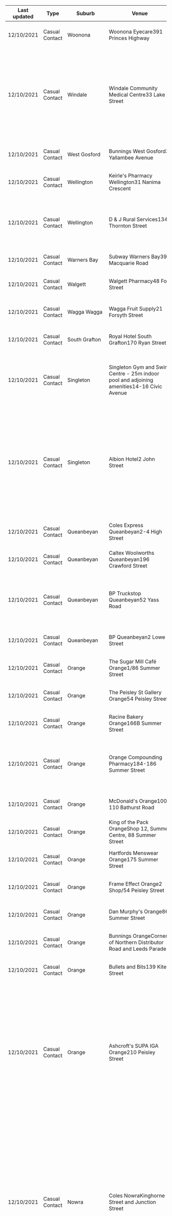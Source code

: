 | Last updated    | Type                 | Suburb          | Venue                     | Date and time of exposure                                    |
| --- | --- | --- | --- | --- |
| 12/10/2021      | Casual Contact       | Woonona         | Woonona Eyecare391 Princes Highway | 12pm (noon) to 12:15pm on Tuesday 5 October 2021             |
| 12/10/2021      | Casual Contact       | Windale         | Windale Community Medical Centre33 Lake Street | 2:05pm to 2:30pm on Wednesday 6 October 20213:35pm to 4:10pm on Thursday 30 September 202111:55am to 12:45pm on Wednesday 29 September 2021 |
| 12/10/2021      | Casual Contact       | West Gosford    | Bunnings West Gosford3 Yallambee Avenue | 1:05pm to 3pm on Tuesday 12 October 2021                     |
| 12/10/2021      | Casual Contact       | Wellington      | Keirle's Pharmacy Wellington31 Nanima Crescent | 2:50pm to 3pm on Friday 8 October 2021                       |
| 12/10/2021      | Casual Contact       | Wellington      | D & J Rural Services134 Thornton Street | 10:30am to 10:45am on Friday 8 October 20213pm to 3:10pm on Friday 8 October 2021 |
| 12/10/2021      | Casual Contact       | Warners Bay     | Subway Warners Bay393 Macquarie Road | 9am to 2pm on Tuesday 5 October 2021                         |
| 12/10/2021      | Casual Contact       | Walgett         | Walgett Pharmacy48 Fox Street | 9:20am to 9:35am on Friday 8 October 2021                    |
| 12/10/2021      | Casual Contact       | Wagga Wagga     | Wagga Fruit Supply21 Forsyth Street | 9:15am to 10am on Wednesday 6 October 2021                   |
| 12/10/2021      | Casual Contact       | South Grafton   | Royal Hotel South Grafton170 Ryan Street | 5:45pm to 7:25pm on Friday 8 October 2021                    |
| 12/10/2021      | Casual Contact       | Singleton       | Singleton Gym and Swim Centre - 25m indoor pool and adjoining amenities14-16 Civic Avenue | 5am to 6:20am on Tuesday 5 October 20215am to 6:20am on Friday 1 October 2021 |
| 12/10/2021      | Casual Contact       | Singleton       | Albion Hotel2 John Street | 10am to 10pm on Monday 4 October 20211pm to 2:40pm on Sunday 3 October 20211:55pm to 3:20pm on Saturday 2 October 202112pm (noon) to 7:25pm on Friday 1 October 2021 |
| 12/10/2021      | Casual Contact       | Queanbeyan      | Coles Express Queanbeyan2-4 High Street | 8:40am to 9:10am on Friday 8 October 2021                    |
| 12/10/2021      | Casual Contact       | Queanbeyan      | Caltex Woolworths Queanbeyan196 Crawford Street | 7:30am to 7:55am on Friday 8 October 2021                    |
| 12/10/2021      | Casual Contact       | Queanbeyan      | BP Truckstop Queanbeyan52 Yass Road | 9:40am to 10:15am on Wednesday 6 October 20215:10pm to 5:40pm on Tuesday 5 October 2021 |
| 12/10/2021      | Casual Contact       | Queanbeyan      | BP Queanbeyan2 Lowe Street | 9:10am to 9:35am on Friday 8 October 2021                    |
| 12/10/2021      | Casual Contact       | Orange          | The Sugar Mill Café Orange1/86 Summer Street | 12:35pm to 12:55pm on Tuesday 5 October 2021                 |
| 12/10/2021      | Casual Contact       | Orange          | The Peisley St Gallery Orange54 Peisley Street | 1:50pm to 3:10pm on Friday 8 October 2021                    |
| 12/10/2021      | Casual Contact       | Orange          | Racine Bakery Orange166B Summer Street | 9:25am to 9:35am on Thursday 7 October 2021                  |
| 12/10/2021      | Casual Contact       | Orange          | Orange Compounding Pharmacy184-186 Summer Street | 4pm to 4:30pm on Wednesday 6 October 20213pm to 3:10pm on Tuesday 5 October 2021 |
| 12/10/2021      | Casual Contact       | Orange          | McDonald's Orange100-110 Bathurst Road | 2:45pm to 3:10pm on Tuesday 5 October 2021                   |
| 12/10/2021      | Casual Contact       | Orange          | King of the Pack OrangeShop 12, Summer Centre, 88 Summer Street | 12:25pm to 12:35pm on Tuesday 5 October 2021                 |
| 12/10/2021      | Casual Contact       | Orange          | Hartfords Menswear Orange175 Summer Street | 3:40pm to 4pm on Friday 8 October 2021                       |
| 12/10/2021      | Casual Contact       | Orange          | Frame Effect Orange2 Shop/54 Peisley Street | 1:50pm to 3:10pm on Friday 8 October 2021                    |
| 12/10/2021      | Casual Contact       | Orange          | Dan Murphy's Orange86 Summer Street | 5:45pm to 6pm on Thursday 7 October 2021                     |
| 12/10/2021      | Casual Contact       | Orange          | Bunnings OrangeCorner of Northern Distributor Road and Leeds Parade | 10am to 10:15am on Thursday 7 October 2021                   |
| 12/10/2021      | Casual Contact       | Orange          | Bullets and Bits139 Kite Street | 3:55pm to 4:15pm on Tuesday 5 October 2021                   |
| 12/10/2021      | Casual Contact       | Orange          | Ashcroft's SUPA IGA Orange210 Peisley Street | 5:55pm to 6:10pm on Thursday 7 October 202112:35pm to 12:40pm on Tuesday 5 October 20213:10pm to 3:20pm on Tuesday 5 October 20216:20pm to 6:55pm on Saturday 2 October 20213:35pm to 3:45pm on Friday 24 September 2021 |
| 12/10/2021      | Casual Contact       | Nowra           | Coles NowraKinghorne Street and Junction Street | 10:50am to 11:20am on Friday 8 October 20213pm to 3:10pm on Thursday 7 October 20211:40pm to 2:45pm on Wednesday 29 September 202111:45am to 1:05pm on Wednesday 29 September 20211:15pm to 2pm on Tuesday 28 September 202110:25pm to 10:30pm on Thursday 23 September 2021 |
| 12/10/2021      | Casual Contact       | Karabar         | 7-Eleven Karabar2 Southqueen Place | 6:45am to 7:20am on Wednesday 6 October 2021                 |
| 12/10/2021      | Casual Contact       | Jindabyne       | Metro Petroleum Jindabyne5332 Kosciuszko Road | 3:05pm to 3:10pm on Friday 1 October 20219:15am to 9:40am on Tuesday 28 September 20215:40pm to 6:10pm on Monday 27 September 2021 |
| 12/10/2021      | Casual Contact       | Jerrabombera    | ALDI Jerrabomberra9 Ferdinand Lane | 3:15pm to 3:45pm on Wednesday 6 October 2021                 |
| 12/10/2021      | Casual Contact       | Grafton         | Woolworths GraftonGrafton Shoppingworld, 52-74 Fitzroy Street | 4:30pm to 5pm on Sunday 3 October 20215pm to 5:30pm on Friday 1 October 2021 |
| 12/10/2021      | Casual Contact       | Grafton         | Coles South GraftonSouth Grafton Shopping Centre, Bent Street | 1:20pm to 1:35pm on Tuesday 5 October 202112:20pm to 1pm on Friday 1 October 20214:15pm to 4:30pm on Tuesday 28 September 20212:30pm to 2:45pm on Monday 27 September 20219:45am to 9:50am on Monday 27 September 2021 |
| 12/10/2021      | Casual Contact       | Grafton         | Bunnings Grafton1251 Big River Way | 1pm to 1:25pm on Saturday 9 October 2021                     |
| 12/10/2021      | Casual Contact       | Grafton         | BIG W GraftonGrafton Shoppingworld, Corner of Villiers Street and Fitzroy Street | 10:50am to 11:25am on Saturday 9 October 20213:40pm to 4:10pm on Tuesday 5 October 20214:30pm to 5pm on Tuesday 5 October 2021 |
| 12/10/2021      | Casual Contact       | Googong         | Cannons IGA Googong195 Gorman Drive | 4:35pm to 5:05pm on Tuesday 5 October 2021                   |
| 12/10/2021      | Casual Contact       | Dubbo           | Shell Coles Express West DubboWhylandra Street | 11:25am to 11:35am on Friday 8 October 2021                  |
| 12/10/2021      | Casual Contact       | Dubbo           | Morrison's Family Eyecare Centre Dubbo81 Wingewarra Street | 4:30pm to 4:40pm on Wednesday 6 October 2021                 |
| 12/10/2021      | Casual Contact       | Dubbo           | Harvey Norman Dubbo223 Cobra Street | 11:35am to 11:50am on Friday 8 October 2021                  |
| 12/10/2021      | Casual Contact       | Dubbo           | Chemist Warehouse Dubbo166 Macquarie Street | 10:45am to 11am on Friday 8 October 2021                     |
| 12/10/2021      | Casual Contact       | Crestwood       | Metro Petroleum Crestwood64 Uriarra Road | 7:05am to 7:35am on Friday 8 October 2021                    |
| 12/10/2021      | Casual Contact       | Cooma           | Hooks Pharmacy140 Sharp Street | 4:40pm to 5:15pm on Thursday 30 September 20213:25pm to 3:55pm on Tuesday 28 September 20211:30pm  to 2pm on Monday 27 September 20214:10pm to 4:30pm on Monday 27 September 2021 |
| 12/10/2021      | Casual Contact       | Cooma           | Coles CoomaCentennial Plaza, 85/91 Commissioner Street | 6:10am to 7am on Friday 8 October 20216:30pm to 6:50pm on Monday 4 October 20211:15pm to 1:35pm on Thursday 30 September 20211:15pm to 2pm on Wednesday 29 September 20211:45pm to 2:15pm on Tuesday 28 September 20213:50pm to 4:40pm on Monday 27 September 20211:05pm to 1:50pm on Friday 24 September 20211:10pm to 1:40pm on Thursday 23 September 20215:45pm to 9:30pm on Wednesday 22 September 2021 |
| 12/10/2021      | Casual Contact       | Charmhaven      | Bunnings CharmhavenCorner Chelmsford Road and Pacific Highway | 12:40pm to 1:20pm on Saturday 2 October 2021                 |
| 12/10/2021      | Casual Contact       | Callala Bay     | Callala CellarsShop 12/55 Emmett Street | 4:10pm to 4:15pm on Thursday 7 October 2021                  |
| 12/10/2021      | Casual Contact       | Bomaderry       | Nutrien Water Bomaderry5 Worthington Way | 3:05pm to 3:30pm on Thursday 7 October 2021                  |
| 12/10/2021      | Casual Contact       | Bomaderry       | Bomaderry Do It Yourself True Value Hardware54A Bolong Road | 1:15pm to 1:25pm on Thursday 7 October 2021                  |
| 12/10/2021      | Casual Contact       | Bermagui        | Woolworths Bermagui1-9 Young Street | 5:45pm to 6:45pm on Friday 8 October 20211pm to 2pm on Tuesday 28 September 2021 |
| 12/10/2021      | Casual Contact       | Bermagui        | Bazzas Hot Bread32 Lamont Street | 7:20am to 7:50am on Friday 8 October 2021                    |
| 12/10/2021      | Casual Contact       | Batemans Bay    | Coles Batemans BayCorner of Vesper Street and Beach Road | 6:35pm to 7:05pm on Wednesday 6 October 2021                 |
| 12/10/2021      | Casual Contact       | Batemans Bay    | Capital Chemist Batemans BayVillage Centre, 1 Perry Street | 12:10pm to 1:10pm on Saturday 9 October 2021                 |
| 12/10/2021      | Casual Contact       | Batemans Bay    | Caltex Woolworths Batemans Bay27 Vesper Street | 12:30pm to 1:05pm on Thursday 7 October 2021                 |
| 12/10/2021      | Casual Contact       | Batemans Bay    | Bunnings Batemans Bay32-34 Princes Highway | 11:30am to 12:30pm on Thursday 7 October 2021                |
| 11/10/2021      | Casual Contact       | West Tamworth   | Tamworth Youthie Vaccination Centre1 Quinn Street | 1pm to 2pm on Thursday 30 September 2021                     |
| 11/10/2021      | Casual Contact       | Vincentia       | Super Bargain Vincentia600 Moona Creek Road | 1:25pm to 1:45pm on Thursday 30 September 2021               |
| 11/10/2021      | Casual Contact       | Umina Beach     | Bunnings UminaCorner of West Street and South Street | 10:55am to 11:30am on Wednesday 6 October 2021               |
| 11/10/2021      | Casual Contact       | Tuggerah        | Aldi TuggerahWestfield Tuggerah, Corner of Gavenlock Road | 4:10pm to 4:55pm on Thursday 30 September 2021               |
| 11/10/2021      | Casual Contact       | Thredbo         | Thredbo Leisure Centre7 Friday Drive | 12pm (noon) to 2pm on Thursday 30 September 2021             |
| 11/10/2021      | Casual Contact       | Tamworth        | Tudor Hotel (gaming room)327 Peel Street | 5:40pm to 6:45pm on Thursday 30 September 2021               |
| 11/10/2021      | Casual Contact       | South Lismore   | SouthSide Hot Bread89-91 Union Street | 11:45am to 11:50am on Tuesday 5 October 2021                 |
| 11/10/2021      | Casual Contact       | South Lismore   | Australia Post South Lismore73 Union Street | 11:30am to 11:45am on Tuesday 5 October 2021                 |
| 11/10/2021      | Casual Contact       | Scone           | Scone Bowling Club28 Gundy Road | 12:40pm to 4:50pm on Tuesday 5 October 2021                  |
| 11/10/2021      | Casual Contact       | Lismore         | Ongmac Trading Pty Ltd86 Conway Street | 11:50am to 12pm (noon) on Wednesday 6 October 2021           |
| 11/10/2021      | Casual Contact       | Lismore         | Officeworks Lismore250 Molesworth Street | 2:05pm to 2:15pm on Wednesday 6 October 20215:10pm to 5:15pm on Wednesday 29 September 2021 |
| 11/10/2021      | Casual Contact       | Lismore         | Australia Post LismoreConway Plaza, Upper Ground Floor, 21 Conway Street | 2:15pm to 2:50pm on Wednesday 6 October 2021                 |
| 11/10/2021      | Casual Contact       | Lismore         | ALDI Lismore44 Ballina Road | 9:25am to 10am on Wednesday 6 October 2021                   |
| 11/10/2021      | Casual Contact       | Lake Munmorah   | Woolworths Lake MunmorahLake Munmorah Shopping Centre, 1 Tall Timbers Road | 12:45pm to 1:25pm on Wednesday 6 October 20219:50am to 10:25am on Saturday 2 October 2021 |
| 11/10/2021      | Casual Contact       | Jindabyne       | Caltex Jindabyne4/6 Kosciuszko Road | 4:40pm to 5pm on Monday 4 October 202110:35am to 10:50am on Saturday 2 October 202112:30pm to 12:35pm on Wednesday 29 September 20218:45am to 9:15am on Wednesday 29 September 202111:20am to 11:40am on Tuesday 28 September 20219:10am to 9:45am on Tuesday 28 September 20216pm to 6:45pm on Saturday 25 September 20217:50am to 8:30am on Saturday 25 September 20218:55am to 9:35am on Wednesday 22 September 2021 |
| 11/10/2021      | Casual Contact       | Gosford         | Commonwealth Bank Gosford184 Mann Street | 11:40am to 11:55am on Tuesday 5 October 2021                 |
| 11/10/2021      | Casual Contact       | Ettalong Beach  | IGA Ettalong Beach396 Ocean View Road | 11:20am to 11:50am on Friday 8 October 2021                  |
| 11/10/2021      | Casual Contact       | Erina           | Coles ErinaErina Fair, 620/658 Terrigal Drive | 9:20pm to 9:40pm on Monday 4 October 20214:20pm to 5pm on Sunday 3 October 2021 |
| 11/10/2021      | Casual Contact       | Eden            | Mitre 10 Sapphire Hardware115 Princes Highway | 10am to 10:30am on Thursday 7 October 2021                   |
| 11/10/2021      | Casual Contact       | Eden            | IGA Plus Liquor Eden191 Imlay Street | 12:05pm to 12:20pm on Thursday 7 October 20219:10am to 9:20am on Thursday 7 October 2021 |
| 11/10/2021      | Casual Contact       | Eden            | Fry Daze Fish and Chips200-206 Imlay Street | 7:05pm to 7:20pm on Thursday 7 October 2021                  |
| 11/10/2021      | Casual Contact       | Eden            | Eden Slipway Services249 Imlay Street | 10am to 10:25am on Thursday 7 October 2021                   |
| 11/10/2021      | Casual Contact       | Eden            | Eden Pharmacy185 Imlay Street | 5:15pm to 5:30pm on Thursday 7 October 2021                  |
| 11/10/2021      | Casual Contact       | Eden            | Coles Eden163 Imlay Street | 6pm to 6:30pm on Thursday 7 October 2021                     |
| 11/10/2021      | Casual Contact       | Cooma           | Shell Petrol Station Carwash Cooma51-53 Sharp Street | 5:30pm to 6:25pm on Monday 4 October 2021                    |
| 11/10/2021      | Casual Contact       | Cooma           | BWS Cooma45-47 Sharp Street | 6:45pm to 7pm on Monday 4 October 2021                       |
| 11/10/2021      | Casual Contact       | Casino          | Woolworths Casino165 Canterbury Street | 3:40pm to 4:05pm on Sunday 3 October 20213:25pm to 3:55pm on Friday 1 October 2021 |
| 11/10/2021      | Casual Contact       | Bega            | Woolworths BegaCorner of Auckland and Carp Street | 7:55pm to 8:10pm on Thursday 7 October 2021                  |
| 11/10/2021      | Casual Contact       | Bega            | Tuff-As Workwear & Safety118-120 Carp Street | 12:50pm to 1:15pm on Friday 8 October 2021                   |
| 11/10/2021      | Casual Contact       | Bega            | Kmart Bega90-94 Gipps Street | 12:45pm to 1:10pm on Friday 8 October 2021                   |
| 11/10/2021      | Casual Contact       | Ballina         | Ritchies Supa IGA Ballina44 Bangalow Road | 6:50pm to 7pm on Wednesday 6 October 2021                    |
| 11/10/2021      | Casual Contact       | Ballina         | Metro Petrol Station (Radhi Pty Ltd)323 River Street | 8:10pm to 8:15pm on Tuesday 5 October 2021                   |
| 11/10/2021      | Casual Contact       | Ballina         | Coles BallinaCorner of Fox Street and Kerr Street | 7:55pm to 8:05pm on Tuesday 5 October 2021                   |
| 11/10/2021      | Casual Contact       | Aberdeen        | Aberdeen Bowling ClubJefferson Park, New England Highway | 6pm to 7:40pm on Wednesday 6 October 2021                    |
| 10/10/2021      | Casual Contact       | Wyoming         | Coles WyomingWyoming Shopping Village, Corner Pacific Highway and Kinarra Avenue | 4:25pm to 5:25pm on Monday 4 October 2021                    |
| 10/10/2021      | Casual Contact       | Wollongong      | Guzman y Gomez WollongongWollongong Central, Keira Street | 8am to 5pm on Tuesday 5 October 20216am to 3pm on Monday 4 October 2021 |
| 10/10/2021      | Casual Contact       | Wollongong      | Chemist Warehouse Wollongong243 Crown Street | 11:50am to 12:05pm on Sunday 3 October 2021                  |
| 10/10/2021      | Casual Contact       | Wellington      | Woolworths Wellington81 Arthur Street | 1:20pm to 1:30pm on Friday 8 October 20216:15pm to 6:35pm on Monday 27 September 20218:45am to 9:45am on Sunday 26 September 20212:30pm to 3:30pm on Saturday 25 September 20216:45pm to 7:15pm on Saturday 25 September 202112:40pm to 1:40pm on Thursday 23 September 2021 |
| 10/10/2021      | Casual Contact       | Wellington      | Smart Dollar Wellington120-122 Percy Street | 2:35pm to 3pm on Thursday 7 October 2021                     |
| 10/10/2021      | Casual Contact       | Wellington      | Shell Wellington16 Mitchell Highway | 1pm to 1:10pm on Friday 8 October 2021                       |
| 10/10/2021      | Casual Contact       | Wellington      | Imperial Kebabs Wellington116 Percy Street | 3:05pm to 3:15pm on Thursday 7 October 2021                  |
| 10/10/2021      | Casual Contact       | Wellington      | Coles Wellington128-140 Percy Street | 9:30pm to 9:40pm on Thursday 7 October 20218:10pm to 8:30pm on Wednesday 6 October 20218:15am to 8:45am on Saturday 2 October 202110:55am to 11:25am on Friday 1 October 20217:15pm to 7:45pm on Friday 1 October 20219:15pm to 9:45pm on Friday 1 October 202112:10pm to 12:15pm on Monday 27 September 202112am (midnight) to 8:45am on Sunday 26 September 20216:50pm to 7:30pm on Sunday 26 September 20218:20pm to 11:59pm on Sunday 26 September 202112:25pm to 1:25pm on Saturday 25 September 20217:15pm to 8:20pm on Saturday 25 September 20219:40pm to 10:10pm on Saturday 25 September 20219:20pm to 10pm on Friday 24 September 202112:05pm to 1pm on Thursday 23 September 20212:55pm to 3:45pm on Thursday 23 September 20217:35pm to 7:45pm on Thursday 23 September 20218am to 9am on Thursday 23 September 20211:25pm to 2pm on Wednesday 22 September 20212:50pm to 3:40pm on Wednesday 22 September 20215:40pm to 6:20pm on Wednesday 22 September 2021 |
| 10/10/2021      | Casual Contact       | Warrawong       | Coles WarrawongWarrawong Plaza, Cowper Street | 5:15pm to 5:25pm on Tuesday 5 October 2021                   |
| 10/10/2021      | Casual Contact       | Wallsend        | Service NSW WallsendShop 41/24 Kokera Street | 4pm to 5:50pm on Friday 1 October 2021                       |
| 10/10/2021      | Casual Contact       | Walgett         | Walgett Newsagency56 Fox Street | 7:45am to 8:30am on Thursday 7 October 20217:45am to 8:30am on Wednesday 6 October 20218am to 8:15am on Tuesday 5 October 2021 |
| 10/10/2021      | Casual Contact       | Walgett         | Walgett Memorial Swimming PoolMontkeila Street | 3pm to 6pm on Wednesday 6 October 2021                       |
| 10/10/2021      | Casual Contact       | Walgett         | Walgett Gourmet Food41 Fox Street | 7pm to 7:15pm on Thursday 7 October 20217pm to 7:15pm on Wednesday 6 October 20217pm to 7:15pm on Tuesday 5 October 2021 |
| 10/10/2021      | Casual Contact       | Walgett         | Inland Petroleum Walgett21 Fox Street | 6:30am to 6:40am on Friday 8 October 20216:30am to 6:40am on Thursday 7 October 20216:30am to 6:40am on Thursday 7 October 20216:30am to 6:40am on Wednesday 6 October 20216:30am to 6:40am on Wednesday 6 October 20216:30am to 6:40am on Tuesday 5 October 2021 |
| 10/10/2021      | Casual Contact       | Walgett         | Australia Post Walgett61 Wee Waa Street | 1pm to 1:10pm on Thursday 7 October 2021                     |
| 10/10/2021      | Casual Contact       | Wadalba         | Woolworths Wadalba1 Figtree Boulevarde | 5:30pm to 6pm on Monday 4 October 20215pm to 5:35pm on Thursday 30 September 20216:10pm to 7pm on Tuesday 28 September 2021 |
| 10/10/2021      | Casual Contact       | Wadalba         | Coles WadalbaFigtree Boulevarde and Orchid Way | 2:30pm to 3:15pm on Monday 4 October 2021                    |
| 10/10/2021      | Casual Contact       | Umina Beach     | Woolworths Umina261-275 Trafalgar Street Corner West Street | 8:50am to 9:45am on Monday 4 October 20216pm to 6:35pm on Sunday 3 October 20217am to 4:15pm on Saturday 2 October 20218:30am to 1:15pm on Friday 1 October 20218:15am to 6:15pm on Thursday 30 September 20213:55pm to 4:20pm on Tuesday 28 September 202111:35am to 11:55am on Saturday 25 September 20219:50am to 10:15am on Friday 24 September 2021 |
| 10/10/2021      | Casual Contact       | Umina Beach     | Coles Umina4 Oscar Street | 9:20pm to 9:40pm on Monday 4 October 20218:20am to 9am on Sunday 3 October 20216:30am to 7am on Saturday 2 October 20212pm to 3:05pm on Tuesday 28 September 2021 |
| 10/10/2021      | Casual Contact       | Toukley         | Coles Toukley781/17-21 Yaralla Street and Hargraves Street | 6:40pm to 7:40pm on Friday 1 October 2021                    |
| 10/10/2021      | Casual Contact       | Stanwell Park   | LOAF Cafe91a Lawrence Hargrave Drive | 5am to 12:30pm on Monday 4 October 2021                      |
| 10/10/2021      | Casual Contact       | Singleton Heights | Singleton Diggers Alroy Park8 Dorsman Drive | 5:30pm to 7:30pm on Thursday 30 September 2021               |
| 10/10/2021      | Casual Contact       | San Remo        | Coles San RemoNorthlakes Shopping Centre, 21 Pacific Highway | 9:30pm to 10pm on Sunday 3 October 20216pm to 7pm on Thursday 30 September 2021 |
| 10/10/2021      | Casual Contact       | Paterson        | Paterson Medical Practice16 King Street | 11am to 11:20am on Thursday 30 September 2021                |
| 10/10/2021      | Casual Contact       | North Tamworth  | Tamworth Hostel (Aboriginal Hostels Limited)179 Johnston Street | All day on Thursday 30 September 2021All day on Wednesday 29 September 2021 |
| 10/10/2021      | Casual Contact       | Mount Hutton    | Mount Hutton Medical PracticeLake Macquarie Square, 46 Wilsons Road | 2:35pm to 3:05pm on Friday 1 October 2021                    |
| 10/10/2021      | Casual Contact       | Lisarow         | Woolworths Lisarow3 Parsons Road | 7:30pm to 9pm on Monday 4 October 2021                       |
| 10/10/2021      | Casual Contact       | Koonawarra      | BWS KoonawarraLot 1 Corner of Lakeside and Parkside Drive | 11am to 12pm (noon) on Sunday 3 October 2021                 |
| 10/10/2021      | Casual Contact       | Jindabyne       | Woolworths JindabyneNuggets Crossing Shopping Centre, Kosciusko Road | 2pm to 3:40pm on Monday 4 October 20217:50pm to 8:30pm on Sunday 3 October 202110:50am to 11:40am on Friday 1 October 202111:10am to 11:40am on Thursday 30 September 20213:45pm to 4:15pm on Thursday 30 September 202110:40am to 12pm (noon) on Wednesday 29 September 20214:15pm to 5:05pm on Wednesday 29 September 20219:05am to 10:35am on Wednesday 29 September 20211:55pm to 2:55pm on Tuesday 28 September 202110:45am to 11:25am on Tuesday 28 September 202112:05pm to 1:45pm on Tuesday 28 September 20212:45pm to 3:45pm on Tuesday 28 September 20214:20pm to 4:50pm on Tuesday 28 September 20217:30pm  to 8:05pm on Tuesday 28 September 20219:25am to 10:15am on Tuesday 28 September 20211:45pm to 4:30pm on Monday 27 September 20215:50pm to 6:30pm on Monday 27 September 20217:15am to 8:15am on Monday 27 September 20213:45pm to 4:30pm on Sunday 26 September 20215:05pm to 5:15pm on Sunday 26 September 20211:20pm  to 1:55pm on Saturday 25 September 202111:25am  to 11:55am on Saturday 25 September 20212:45pm to 3:30pm on Saturday 25 September 20217:15am to 8:15am on Saturday 25 September 20213:55pm to 4:25pm on Friday 24 September 20216:15pm to 7:15pm on Friday 24 September 20214:15pm to 5pm on Wednesday 22 September 2021 |
| 10/10/2021      | Casual Contact       | Jindabyne       | La Famiglia2 Snowy River Avenue | 3pm to 10pm on Friday 1 October 20218:20am to 8:55am on Wednesday 29 September 20216:15pm to 8:55pm on Tuesday 28 September 2021 |
| 10/10/2021      | Casual Contact       | Jindabyne       | Jindabyne PharmacyNuggets Crossing Shopping Centre, Kosciusko Road | 2:35pm to 2:45pm on Monday 4 October 20213:35pm to 3:45pm on Monday 4 October 202110:15am to 11:10am on Wednesday 29 September 202111:05am to 12:05pm on Tuesday 28 September 20215:20pm to 6:05pm on Tuesday 28 September 20215:20pm to 6:05pm on Thursday 23 September 2021 |
| 10/10/2021      | Casual Contact       | Jindabyne       | Chong Yees Chinese Restaurant17/33 Kosciuszko Road | 12pm (noon) to 1pm on Wednesday 29 September 2021            |
| 10/10/2021      | Casual Contact       | Jindabyne       | Banjo Patterson Inn1 Kosciuszko Road | 3:55pm  to 4:50pm on Wednesday 29 September 20216:15pm to 9pm on Tuesday 28 September 20216:05pm to 9:10pm on Monday 27 September 2021 |
| 10/10/2021      | Casual Contact       | Jindabyne       | BWS JindabyneNuggets Crossing Shopping Centre, Kosciusko Road | 2:35pm to 3pm on Monday 4 October 20213:35pm to 4:05pm on Monday 4 October 20214pm to 4:25pm on Thursday 30 September 20211:30pm to 1:55pm on Tuesday 28 September 20215:15pm to 5:55pm on Tuesday 28 September 202110:10am to 10:45am on Sunday 26 September 20215pm to 5:30pm on Sunday 26 September 20213:45pm to 4:15pm on Friday 24 September 20215pm to 5:30pm on Friday 24 September 20216:45pm to 7:35pm on Friday 24 September 2021 |
| 10/10/2021      | Casual Contact       | Gosford         | Woolworths GosfordGosford Imperial Centre, 40-46 William Street | 12:40pm to 1:15pm on Wednesday 6 October 20215:50pm to 6:30pm on Friday 1 October 2021 |
| 10/10/2021      | Casual Contact       | Gosford         | Little Bottler Drive Thru99 Donnison Street | 5:20pm to 5:50pm on Saturday 2 October 20217:42pm to 8:12pm on Thursday 30 September 2021 |
| 10/10/2021      | Casual Contact       | Dubbo           | Priceline Pharmacy Dubbo86 Macquarie Street | 7am to 8am on Thursday 7 October 2021                        |
| 10/10/2021      | Casual Contact       | Cooma           | ALDI Cooma18 Hilton Street | 3:45pm to 4:30pm on Saturday 2 October 20213:30pm to 4:30pm on Friday 1 October 20212:05pm to 2:40pm on Friday 24 September 2021 |
| 10/10/2021      | Casual Contact       | Cessnock        | Service NSW CessnockCorner of Darwin Street and North Avenue | 9:10am to 10am on Friday 1 October 2021                      |
| 10/10/2021      | Casual Contact       | Bomaderry       | Woolworths BomaderryShop 6/320 Princes Highway | 4:50pm to 5:15pm on Friday 8 October 20219:30am to 9:45am on Thursday 7 October 20215pm to 5:15pm on Wednesday 29 September 2021 |
| 10/10/2021      | Casual Contact       | Bega            | Coles BegaCorner of Parker Street and Carp Street | 2:45pm to 3:30pm on Thursday 7 October 2021                  |
| 10/10/2021      | Casual Contact       | Bega            | Caltex Woolworths Bega100 Gibbs Street | 8:35am to 8:45am on Tuesday 5 October 2021                   |
| 10/10/2021      | Casual Contact       | Bateau Bay      | Coles Bateau BayThe Entrance Road | 1:30pm to 2:30pm on Wednesday 29 September 2021              |
| 09/10/2021      | Casual Contact       | Wollongong      | Woolworths Wollongong63 Burelli Street | 4:55pm to 5:20pm on Tuesday 5 October 20217:30am to 8:30am on Wednesday 29 September 202112:10pm to 12:50pm on Tuesday 28 September 202111:45am to 12:30pm on Friday 24 September 2021 |
| 09/10/2021      | Casual Contact       | Wollongong      | Taylor's Healthy Grocers1/200 Crown Street | 12:25pm to 12:40pm on Sunday 3 October 2021                  |
| 09/10/2021      | Casual Contact       | Walgett         | IGA Plus Liquor Walgett36 Fox Street | 3pm to 3:30pm on Thursday 7 October 2021                     |
| 09/10/2021      | Casual Contact       | Wagga Wagga     | Caltex Wagga Wagga131A Fernleigh Road | 12:10pm to 12:40pm on Thursday 30 September 2021             |
| 09/10/2021      | Casual Contact       | Unanderra       | Woolworths Unanderra4-8 Tannery Street | 9:10am to 9:15am on Tuesday 5 October 202111am to 11:30am on Saturday 2 October 20211pm to 2:10pm on Tuesday 28 September 20214:15pm to 4:40pm on Sunday 26 September 20216pm to 6:05pm on Thursday 23 September 2021 |
| 09/10/2021      | Casual Contact       | Tathra          | Tathra Hotel and Motel8-12 Bega Street | 6:15pm to 7:45pm on Saturday 2 October 2021                  |
| 09/10/2021      | Casual Contact       | Taree           | Exchange Hotel Taree154 Victoria Street | 8:45pm to 9:45pm on Monday 4 October 202111am to 1pm on Sunday 3 October 2021 |
| 09/10/2021      | Casual Contact       | South Grafton   | Craig's Birdplace99 Skinner Street | 2pm to 2:30pm on Tuesday 5 October 2021                      |
| 09/10/2021      | Casual Contact       | Morisset        | Woolworths Morriset103-105 Dora Street | 11:06am to 11:20am on Friday 1 October 2021                  |
| 09/10/2021      | Casual Contact       | Morisset        | Hot Bargain Morisset105-109 Dora Street | 11:59am to 12:11pm on Friday 1 October 202110:43am to 10:53am on Wednesday 29 September 2021 |
| 09/10/2021      | Casual Contact       | Morisset        | Coles MorissetSquare Shopping Centre, 35 Yambo Street | 10:30am to 10:45am on Saturday 2 October 202110:20am to 10:40am on Wednesday 29 September 20211:25pm to 2:15pm on Monday 27 September 20211:33pm to 2:19pm on Sunday 26 September 20213:40pm to 4:45pm on Sunday 26 September 2021 |
| 09/10/2021      | Casual Contact       | Lismore         | Woolworths LismoreLismore Square, Corner Brewster Street and Mckenzie Street | 12:15pm to 12:50pm on Friday 1 October 202110:35am to 10:40am on Wednesday 29 September 202112pm (noon) to 12:15pm on Tuesday 28 September 202111:50am to 12pm (noon) on Monday 27 September 2021 |
| 09/10/2021      | Casual Contact       | Lismore         | Fundies Lismore140 Keen Street | 1:35pm to 1:45pm on Thursday 30 September 20214:40pm to 5:05pm on Wednesday 29 September 2021 |
| 09/10/2021      | Casual Contact       | Lismore         | Bunnings Lismore2 Bruxner Highway | 11:50am to 12:05pm on Sunday 3 October 2021                  |
| 09/10/2021      | Casual Contact       | Lismore         | BIG W LismoreCorner Brewster and Uralba Street | 11:40am to 12:10pm on Friday 1 October 202110:40am to 10:50am on Wednesday 29 September 2021 |
| 09/10/2021      | Casual Contact       | Kempsey         | Woolworths Kempsey91 Smith Street | 8:40am to 9:45am on Saturday 2 October 2021                  |
| 09/10/2021      | Casual Contact       | Kembla Grange   | Bunnings Kembla Grange640 Northcliffe Drive | 9:50am to 10:30am on Tuesday 5 October 202110:30am to 10:35am on Sunday 3 October 202110:40am to 11:15am on Saturday 2 October 20213:40pm to 4:55pm on Saturday 25 September 2021 |
| 09/10/2021      | Casual Contact       | Grafton         | Australian Community Care Network Grafton117 Fitzroy Street | 9:55am to 11:40am on Wednesday 29 September 2021             |
| 09/10/2021      | Casual Contact       | Goulburn        | Subway Goulburn158 Auburn Street | 2:25pm to 3:05pm on Wednesday 6 October 2021                 |
| 09/10/2021      | Casual Contact       | Goulburn        | Service NSW Goulburn267 Auburn Street | 11:45am to 12:30pm on Tuesday 5 October 202111:15am to 12:15pm on Friday 1 October 2021 |
| 09/10/2021      | Casual Contact       | Goulburn        | Red Rooster Goulburn228 Auburn Street | 6:55pm to 7:55pm on Sunday 3 October 2021                    |
| 09/10/2021      | Casual Contact       | Goulburn        | News Xpress GoulburnGoulburn Square, 217 Auburn Street | 11:50am to 12:10pm on Friday 1 October 20213:05pm to 4:35pm on Friday 1 October 2021 |
| 09/10/2021      | Casual Contact       | Goulburn        | Mitre 10 Goulburn304 Sloane Street | 9:45am to 5:45pm on Friday 1 October 2021                    |
| 09/10/2021      | Casual Contact       | Goulburn        | KFC Goulburn261 Auburn Street | 11:30am to 12:05pm on Friday 1 October 2021                  |
| 09/10/2021      | Casual Contact       | Goulburn        | Goulburn Square217 Auburn Street | 1:55pm to 2:55pm on Monday 4 October 20211pm to 2pm on Saturday 2 October 2021 |
| 09/10/2021      | Casual Contact       | Goulburn        | Da Lat Bakery Goulburn160 Auburn Street | 2:55pm to 3:35pm on Friday 1 October 2021                    |
| 09/10/2021      | Casual Contact       | Goulburn        | Coles GoulburnGoulburn Square, Corner of Auburn Street and Clifford Street | 1:10pm to 2:10pm on Saturday 2 October 202111:30am to 12:15pm on Friday 1 October 20215:20pm to 6pm on Friday 1 October 202111:45am to 12:45pm on Thursday 30 September 20215:55pm to 7pm on Wednesday 29 September 20212:40pm to 3:15pm on Tuesday 28 September 20214:25pm to 5:15pm on Tuesday 28 September 20219:45am to 10:30am on Tuesday 28 September 20211:55pm to 2:30pm on Monday 27 September 202111:45am to 1pm on Thursday 23 September 20216:40am to 7:10am on Thursday 23 September 20211:55pm to 2:25pm on Wednesday 22 September 202111:45am to 12:15pm on Wednesday 22 September 20214:50pm to 5:25pm on Wednesday 22 September 2021 |
| 09/10/2021      | Casual Contact       | Goulburn        | Bradfordville Friendly Grocer8/53 Queen Street | 3:35pm to 4:15pm on Monday 4 October 2021                    |
| 09/10/2021      | Casual Contact       | Goulburn        | Blooms Chemist Goulburn304-308 Auburn Street | 1:05pm to 1:50pm on Saturday 2 October 2021                  |
| 09/10/2021      | Casual Contact       | Dareton         | IGA Dareton Plus Liquor31-37 Tapio Street | 8:10am to 8:20am on Friday 8 October 20211:40pm to 1:50pm on Thursday 7 October 2021 |
| 09/10/2021      | Casual Contact       | Dareton         | Dareton Mini-Mart19 Tapio Street | 3pm to 4pm on Wednesday 6 October 2021                       |
| 09/10/2021      | Casual Contact       | Buronga         | Shell Buronga141 Sturt Highway | 11:10am to 11:15am on Sunday 3 October 2021                  |
| 09/10/2021      | Casual Contact       | Bega            | Club Bega82 Gipps Street  | 11:30am to 1:30pm on Sunday 3 October 20213:30pm to 8pm on Sunday 3 October 2021 |
| 09/10/2021      | Casual Contact       | Ballina         | Zarraffa's Coffee Ballina44 Bangalow Road | 5:20pm to 5:30pm on Tuesday 5 October 2021                   |
| 09/10/2021      | Casual Contact       | Alstonville     | Federal Hotel77 Main Street | 9:30pm to 10:30pm on Sunday 3 October 2021                   |
| 09/10/2021      | Casual Contact       | Alstonville     | Cafe 86 on Main86 Main Street | 5:30am to 3pm on Tuesday 5 October 20215:30am to 2:30pm on Sunday 3 October 202110am to 11:15am on Saturday 2 October 202110am to 11am on Friday 1 October 2021 |
| 08/10/2021      | Casual Contact       | Wyong           | Bendigo Bank Wyong88 Pacific Highway | 9:30am to 2pm on Wednesday 6 October 20219:30am to 4pm on Tuesday 5 October 20219:30am to 4pm on Friday 1 October 20219:30am to 4pm on Thursday 30 September 2021 |
| 08/10/2021      | Casual Contact       | Whitebridge     | Whitebridge Cellars140 Dudley Road | 5:10pm to 6pm on Friday 1 October 2021                       |
| 08/10/2021      | Casual Contact       | Wagga Wagga     | Best Street Cafe10 Best Street | 8:45am to 10am on Thursday 30 September 2021                 |
| 08/10/2021      | Casual Contact       | Vincentia       | Woolworths Vincentia8 Moona Creek Road | 1:45pm to 2:05pm on Thursday 30 September 2021               |
| 08/10/2021      | Casual Contact       | Vincentia       | Coles VincentiaShopping Centre, 29 The Wool Road | 10am to 1:10pm on Thursday 30 September 2021                 |
| 08/10/2021      | Casual Contact       | Vincentia       | BWS VincentiaCorner Naval College Road and the Wool Road | 2pm to 2:15pm on Thursday 30 September 2021                  |
| 08/10/2021      | Casual Contact       | Vincentia       | ALDI Vincentia8 Moona Creek Road | 1:40pm to 1:50pm on Thursday 30 September 2021               |
| 08/10/2021      | Casual Contact       | Unanderra       | KFC Unanderra84 Princes Highway | 11:45am to 11:55am on Saturday 2 October 2021                |
| 08/10/2021      | Casual Contact       | Ulladulla       | Coles UlladullaMarket Square, St Vincent Street | 9:30am to 10:45am on Wednesday 29 September 2021             |
| 08/10/2021      | Casual Contact       | Thredbo         | Thredbo Bakery24 Diggings Terrace | 6:30am to 9:30am on Saturday 2 October 20217:15am to 2:45pm on Wednesday 29 September 202111:20am to 11:55am on Monday 27 September 20219:55am to 10:35am on Monday 27 September 2021 |
| 08/10/2021      | Casual Contact       | Tathra          | The Wharf LocalWharf Road | 8:45am to 9:15am on Sunday 3 October 20218:50am to 9:20am on Saturday 2 October 20219:35am to 10:05am on Friday 1 October 2021 |
| 08/10/2021      | Casual Contact       | Tathra          | Tathra Friendly Grocer32 Bega Street | 3:45pm to 4:45pm on Saturday 2 October 2021                  |
| 08/10/2021      | Casual Contact       | Tathra          | Fat Tony's Bar and Grill15 Bega Street | 7:20pm to 9:20pm on Friday 1 October 2021                    |
| 08/10/2021      | Casual Contact       | Taree           | The Royal Hotel202 Victoria Street | 6:40pm to 7:10pm on Friday 1 October 2021                    |
| 08/10/2021      | Casual Contact       | Tamworth        | Ten Tops Tamworth174-176 Peel Street | 5:35pm to 5:50pm on Thursday 30 September 2021               |
| 08/10/2021      | Casual Contact       | Shellharbour City Centre | Petbarn5/5 Range Road     | 12:30pm to 12:35pm on Friday 1 October 20212:55pm to 3pm on Friday 1 October 2021 |
| 08/10/2021      | Casual Contact       | Shellharbour    | Chemist Warehouse ShellharbourShop 9A Shellharbour Retail Park, Lake Entrance Road | 4:15pm to 4:35pm on Saturday 2 October 20213pm to 3:10pm on Friday 1 October 2021 |
| 08/10/2021      | Casual Contact       | Queanbeyan      | ALDI Queanbeyan134-136 Crawford Street | 1:15pm to 2:15pm on Saturday 2 October 202110:45am to 11:25am on Monday 27 September 20216:20pm to 7pm on Thursday 23 September 2021 |
| 08/10/2021      | Casual Contact       | Port Macquarie  | Tacking Point Tavern102a Ocean Drive | 4:30pm to 4:40pm on Thursday 30 September 2021               |
| 08/10/2021      | Casual Contact       | Port Macquarie  | Priceline Pharmacy Port Macquarie36 Horton Street | 10:05am to 10:20am on Thursday 30 September 2021             |
| 08/10/2021      | Casual Contact       | Port Macquarie  | Munster Street Bakery2/35 Munster Street | 1:50pm to 1:55pm on Wednesday 29 September 2021              |
| 08/10/2021      | Casual Contact       | Port Macquarie  | Flynns Beach Cellars57 Pacific Drive | 3:40pm to 3:45pm on Thursday 30 September 2021               |
| 08/10/2021      | Casual Contact       | Port Macquarie  | Coles Port Macquarie - Lighthouse PlazaLighthouse Plaza, Ocean Drive and Emerald Drive | 4pm to 4:20pm on Thursday 30 September 20215:10pm to 5:25pm on Thursday 30 September 2021 |
| 08/10/2021      | Casual Contact       | Port Macquarie  | Coles Port Macquarie - Hayward Street28 Hayward Street | 1:05pm to 1:20pm on Wednesday 29 September 2021              |
| 08/10/2021      | Casual Contact       | Nowra           | The Ginger Jar Bakehouse15 Kinghorne Street, Shop 12 Shoalhaven Arcade | 7:30am to 2:10pm on Tuesday 5 October 2021                   |
| 08/10/2021      | Casual Contact       | Nowra           | ALDI Nowra8/16 Kinghorne Street | 1:20pm to 1:40pm on Wednesday 29 September 20214:20pm to 4:35pm on Tuesday 28 September 202112:30pm to 1pm on Monday 27 September 2021 |
| 08/10/2021      | Casual Contact       | Nabiac          | Nabiac HotelClarkson Street | 5:05pm to 6:40pm on Friday 1 October 20214pm to 5:25pm on Wednesday 29 September 2021 |
| 08/10/2021      | Casual Contact       | Lismore         | Henry's Bakery Cafe - The Good Choice87 Keen Street | 10:20am to 10:45am on Thursday 30 September 2021             |
| 08/10/2021      | Casual Contact       | Lennox Head     | The Lennox HotelPacific Parade and Byron Street | 5:35pm to 6:10pm on Sunday 3 October 2021                    |
| 08/10/2021      | Casual Contact       | Kyogle          | Kyogle Family Support Services Neighbourhood Centre8 Geneva Street | 9am to 9:30am on Thursday 30 September 2021                  |
| 08/10/2021      | Casual Contact       | Kempsey         | Bunnings Kempsey123 Smith Street | 11:10am to 2pm on Wednesday 29 September 2021                |
| 08/10/2021      | Casual Contact       | Jindabyne       | Mountain Munchies Jindabyne5B Snowy River Avenue | 11:05am to 11:30am on Thursday 30 September 2021             |
| 08/10/2021      | Casual Contact       | Jindabyne       | Mitre 10 Jindabyne3 Snowy River Avenue | 12:10pm to 12:30pm on Wednesday 29 September 20213:05pm  to 4:15pm on Wednesday 29 September 20211:20pm to 2:15pm on Tuesday 28 September 202111:45am to 12:30pm on Monday 27 September 20213:45pm to 4:25pm on Monday 27 September 202110:45am  to 11:35am on Saturday 25 September 2021 |
| 08/10/2021      | Casual Contact       | Jindabyne       | Australia Post JindabyneUnit 6/1 Gippsland Street | 11:25am to 12:10pm on Friday 1 October 202111:30am to 11:55am on Tuesday 28 September 202111:35am to 12:15pm on Monday 27 September 2021 |
| 08/10/2021      | Casual Contact       | Helensburgh     | Gallardo's Pizzeria11 Walker Street | 3:30pm to 8:30pm on Sunday 3 October 202112pm (noon) to 1pm on Friday 1 October 2021 |
| 08/10/2021      | Casual Contact       | Grafton         | Shell Coles Express Grafton91 Bent Street, Corner Spring Street | 12:20pm to 12:30pm on Tuesday 5 October 2021                 |
| 08/10/2021      | Casual Contact       | Grafton         | Liquorland South Grafton94 Bent Street | 1:30pm to 1:45pm on Tuesday 5 October 2021                   |
| 08/10/2021      | Casual Contact       | Gosford         | The Reject Shop GosfordShop 130-135 Imperial Shopping Centre, 171  Mann Street | 1:05pm to 1:20pm on Tuesday 5 October 2021                   |
| 08/10/2021      | Casual Contact       | Ettalong Beach  | Hungry Wolf's Ettalong Beach23 Broken Bay Road | 5pm to 7pm on Sunday 3 October 20215pm to 9pm on Saturday 2 October 20215pm to 9pm on Friday 1 October 2021 |
| 08/10/2021      | Casual Contact       | East Lismore    | Sullivan Nicolaides Pathology East LismoreShop 12/62 Wyrallah Road | 11:15am to 12:15pm on Friday 1 October 20212:40pm to 3:20pm on Friday 1 October 2021 |
| 08/10/2021      | Casual Contact       | Dapto           | Premium Tyre Service Dapto144/150 Princes Hwy, Dapto NSW 2530, Australia | 11am to 11:15am on Thursday 7 October 2021                   |
| 08/10/2021      | Casual Contact       | Corrimal        | Woolworths CorrimalLederer Corrimal Shopping Centre, 270 Princes Highway | 11:45am to 12:10pm on Wednesday 6 October 20215:45pm to 6:10pm on Saturday 2 October 20217:30am to 4:30pm on Thursday 30 September 2021 |
| 08/10/2021      | Casual Contact       | Corrimal        | Priceline Pharmacy Corrimal203 Princes Highway | 10:15am to 10:20am on Saturday 2 October 20213pm to 3:10pm on Saturday 2 October 2021 |
| 08/10/2021      | Casual Contact       | Cooma           | KFC Cooma - Drive through27 Commissioner Street | 7:20pm to 7:40pm on Monday 4 October 2021                    |
| 08/10/2021      | Casual Contact       | Cooma           | Cooma Indian Restaurant171 Sharp Street | 6:30pm to 6:50pm on Thursday 30 September 2021               |
| 08/10/2021      | Casual Contact       | Cooma           | Cisne100 Sharp Street     | 1pm to 3pm on Sunday 3 October 2021                          |
| 08/10/2021      | Casual Contact       | Cooma           | Centennial Plaza81-97 Commissioner Street | 1:20pm to 1:30pm on Thursday 30 September 202112:45pm to 1:15pm on Thursday 30 September 202112:50pm to 1:10pm on Thursday 23 September 2021 |
| 08/10/2021      | Casual Contact       | Cooma           | 123 Coffee House Cooma123 Sharp Street | 8:50am to 9:15am on Friday 1 October 20211:15pm to 1:25pm on Thursday 30 September 202111:30am  to 1:20pm on Thursday 23 September 2021 |
| 08/10/2021      | Casual Contact       | Bourke          | SPAR Bourke5 Warraweena Street | 7:30am to 8:30am on Tuesday 5 October 20219:45am to 10:45am on Tuesday 5 October 20212pm to 2:15pm on Wednesday 29 September 20216:40pm to 6:50pm on Wednesday 29 September 20217:55pm to 8:05pm on Wednesday 29 September 20217:25pm to 7:35pm on Monday 27 September 20214:05pm to 4:15pm on Sunday 26 September 20217:10pm to 7:20pm on Saturday 25 September 20217pm to 8pm on Thursday 23 September 2021 |
| 08/10/2021      | Casual Contact       | Bourke          | Randall's Newsagency Bourke20 Oxley Street | 3pm to 4pm on Wednesday 6 October 20219:20am to 9:30am on Tuesday 5 October 2021 |
| 08/10/2021      | Casual Contact       | Bourke          | Frank's Service Station25 Mooculta Street | 6:30am to 6:50am on Tuesday 5 October 20217am to 7:30am on Tuesday 5 October 20219:45am to 10am on Tuesday 5 October 20217:15am to 7:45am on Monday 4 October 20217:50am to 8:50am on Sunday 3 October 20218:30am to 8:45am on Saturday 2 October 20212:10pm to 2:30pm on Friday 24 September 20219:55am to 10:20am on Thursday 23 September 202111am to 11:15am on Wednesday 22 September 20211pm to 1:20pm on Wednesday 22 September 2021 |
| 08/10/2021      | Casual Contact       | Bomaderry       | Welcome Chinese Restaurant Bomaderry55 Meroo St, Bomaderry NSW 2541, Australia | 5:20pm to 5:25pm on Wednesday 6 October 20215:35pm to 5:40pm on Wednesday 6 October 2021 |
| 08/10/2021      | Casual Contact       | Bomaderry       | Choice Pharmacy BomaderryShop 1 Woolworths, 320 Princes Highway | 5pm to 5:05pm on Wednesday 29 September 2021                 |
| 08/10/2021      | Casual Contact       | Berkeley Vale   | Lake Edge Chicken and Seafood (Burgers)Shop 1/256 Lakedge Ave | 12pm (noon) to 1pm on Wednesday 29 September 2021            |
| 07/10/2021      | Casual Contact       | Warrawong       | Ariel's WarrawongWarrawong Plaza, Cowper Street and King Street | 9:45am to 2:15pm on Friday 1 October 20219:45am to 2:15pm on Thursday 30 September 20219:45am to 2:15pm on Wednesday 29 September 20219:45am to 2:15pm on Tuesday 28 September 20219:45am to 2:15pm on Monday 27 September 20219:45am to 2:15pm on Saturday 25 September 20219:45am to 2:15pm on Friday 24 September 20219:45am to 2:15pm on Thursday 23 September 2021 |
| 07/10/2021      | Casual Contact       | Warilla         | Woolworths WarillaWarilla Grove Shopping Centre, 43-57 Shellharbour Road | 10:15am to 11:05am on Thursday 30 September 20217:35pm to 8pm on Thursday 30 September 20214:05pm to 4:15pm on Tuesday 28 September 20214:25pm to 5:15pm on Monday 27 September 20213:30pm to 4pm on Sunday 26 September 20211:05pm to 1:20pm on Friday 24 September 202111:50am to 1:50pm on Thursday 23 September 2021 |
| 07/10/2021      | Casual Contact       | Wallsend        | Simply Pharmacy WallsendShop 1/24 Kokera Street | 3:15pm to 4pm on Wednesday 29 September 202112:35pm to 1:45pm on Tuesday 28 September 2021 |
| 07/10/2021      | Casual Contact       | Trangie         | Caltex Trangie76 Narromine Street | 5pm to 5:10pm on Tuesday 5 October 2021                      |
| 07/10/2021      | Casual Contact       | South Kempsey   | Dunghutti-Ngaku Aboriginal Art Gallery South KempseyLachlan Street | 11:10am to 11:40am on Wednesday 29 September 2021            |
| 07/10/2021      | Casual Contact       | Singleton       | Horse and Jockey Hotel65-67 George Street | 12pm (noon) to 2pm on Wednesday 6 October 202110:30am to 2:30pm on Monday 4 October 202110:30am to 2:30pm on Sunday 3 October 202110:30am to 2:30pm on Saturday 2 October 20219:25am to 2:30pm on Friday 1 October 20214:30pm to 7:30pm on Thursday 30 September 20214:30pm to 5:30pm on Wednesday 29 September 20214:30pm to 5:30pm on Tuesday 28 September 2021 |
| 07/10/2021      | Casual Contact       | Shellharbour    | Centrelink ShellharbourLake Entrance Road | 11:45am to 12:24pm on Thursday 30 September 2021             |
| 07/10/2021      | Casual Contact       | Shellharbour    | Bakers Delight ShellharbourStockland Shellharbour, 1 Holm Place | 9:20am to 9:25am on Tuesday 5 October 2021                   |
| 07/10/2021      | Casual Contact       | Pokolbin        | H Boutique Hotel220 McDonalds Road | 12am (midnight) to 11am on Friday 1 October 2021All day on Thursday 30 September 2021All day on Wednesday 29 September 2021All day on Tuesday 28 September 2021All day on Monday 27 September 2021All day on Sunday 26 September 2021All day on Saturday 25 September 2021All day on Friday 24 September 2021All day on Thursday 23 September 20212pm to 11:59pm on Wednesday 22 September 2021 |
| 07/10/2021      | Casual Contact       | Lorn            | The Royal Spoon17 Belmore Road | 4pm to 8:30pm on Thursday 30 September 2021                  |
| 07/10/2021      | Casual Contact       | Lismore         | Lismore Shopping World100 Diadem Street | 10:35am to 11:50am on Wednesday 29 September 202112pm (noon) to 12:15pm on Tuesday 28 September 202111:45am to 12pm (noon) on Monday 27 September 2021 |
| 07/10/2021      | Casual Contact       | Lismore         | Coffee Guru LismoreShop 36 Uralba Street and Brewser Street | 11:15am to 11:50am on Wednesday 29 September 2021            |
| 07/10/2021      | Casual Contact       | Kyogle          | The Espresso Edge Kyogle109 Summerland Way | 1am to 1:15am on Friday 1 October 2021                       |
| 07/10/2021      | Casual Contact       | Kyogle          | Ritchie’s Supa IGA Kyogle17 Summerland Way | 2:05pm to 2:25pm on Friday 1 October 20218:20am to 8:25am on Wednesday 29 September 202111:30am to 11:45am on Tuesday 28 September 202111:20am to 11:35am on Monday 27 September 20215:40pm to 5:45pm on Monday 27 September 20219:50am to 10:15am on Friday 24 September 202111:25am to 11:45am on Thursday 23 September 2021 |
| 07/10/2021      | Casual Contact       | Jindabyne       | The Red Door Roastery Jindabyne10/17/33 Kosciuszko Road | 7:45am to 12:15pm on Friday 1 October 2021                   |
| 07/10/2021      | Casual Contact       | Jindabyne       | ESS Boardstore JindyLake View Plaza, Corner of Snowy River Avenue and Gippsland Street | 11:30am to 12:05pm on Wednesday 29 September 202111:45am to 12:15pm on Monday 27 September 20216:15am to 7:15am on Friday 24 September 20217:25am to 8:25am on Friday 24 September 2021 |
| 07/10/2021      | Casual Contact       | Gunnedah        | Coles Gunnedah80/98 Little Conadilly Street | 3:05pm to 4:30pm on Friday 1 October 20219:15am to 10:25am on Sunday 26 September 2021 |
| 07/10/2021      | Casual Contact       | Goonellabah     | Goonellabah Medical Centre616 Ballina Road | 5:10pm to 6:50pm on Thursday 30 September 20215:15pm to 6:40pm on Tuesday 28 September 2021 |
| 07/10/2021      | Casual Contact       | Fairy Meadow    | Pharmacy Express Fairy Meadow43 Princes Highway | 1:55pm to 2pm on Tuesday 5 October 2021                      |
| 07/10/2021      | Casual Contact       | Fairy Meadow    | Coles Fairy MeadowThe New Ambience, Elliotts Road | 8:30am to 1:30pm on Tuesday 5 October 202111am to 4pm on Sunday 3 October 20219am to 2pm on Saturday 2 October 2021 |
| 07/10/2021      | Casual Contact       | Dubbo           | Inland Petroleum West Dubbo98 Victoria Street | 1:30pm to 1:35pm on Tuesday 5 October 2021                   |
| 07/10/2021      | Casual Contact       | Dubbo           | Caltex Woolworths Dubbo34 Bluebird Boulevarde | 2:40pm to 3pm on Sunday 3 October 2021                       |
| 07/10/2021      | Casual Contact       | Dubbo           | Bunnings DubboSheraton Road | 2:15pm to 2:40pm on Sunday 3 October 2021                    |
| 07/10/2021      | Casual Contact       | Dubbo           | ALDI Dubbo176 Talbragar Street | 1:45pm to 2:05pm on Tuesday 5 October 20212:30pm to 2:55pm on Tuesday 28 September 20218:50am to 9:50am on Thursday 23 September 2021 |
| 07/10/2021      | Casual Contact       | Dapto           | ALDI Dapto38 Osborne Street | 9:15am to 9:55am on Sunday 3 October 20212pm to 2:30pm on Friday 1 October 2021 |
| 07/10/2021      | Casual Contact       | Cooma           | Westpac Cooma157-159 Sharp Street | 8am to 8:30am on Thursday 30 September 20211:05pm to 1:40pm on Wednesday 29 September 2021 |
| 07/10/2021      | Casual Contact       | Cooma           | TSG Tobacconist CoomaShop 4 Centential Plaza, 114 Sharp Street | 1:35pm to 2:10pm on Wednesday 29 September 2021              |
| 07/10/2021      | Casual Contact       | Cooma           | Prouds the Jewellers Cooma40 Vale Street | 8:15am to 3:15pm on Thursday 30 September 2021               |
| 07/10/2021      | Casual Contact       | Cooma           | PD Murphy’s Cafe155 Sharp Street | 10:15am to 10:40am on Thursday 30 September 20219:30am to 11:10am on Tuesday 28 September 2021 |
| 07/10/2021      | Casual Contact       | Cooma           | Monaro Meats70 Vale Street | 10am to 10:20am on Thursday 30 September 2021                |
| 07/10/2021      | Casual Contact       | Cessnock        | Cumberland Motor Inn57 Cumberland Street | All day on Tuesday 5 October 2021All day on Monday 4 October 2021All day on Sunday 3 October 2021All day on Friday 1 October 2021 |
| 07/10/2021      | Casual Contact       | Cessnock        | ALDI Cessnock165/167 Wollombi Road | 7:20pm to 7:40pm on Saturday 2 October 2021                  |
| 07/10/2021      | Casual Contact       | Albion Park     | Bunnings Shellharbour15 Shandan Circuit | 11:40am to 12:05pm on Saturday 2 October 20214pm to 4:20pm on Friday 1 October 202112:20pm to 1:05pm on Tuesday 28 September 202110am to 10:30am on Monday 27 September 2021 |
| 06/10/2021      | Casual Contact       | Woy Woy         | Sushi Hub Woy WoyShop R00-039 Deepwater Plaza | 7:50am to 4:40pm on Thursday 30 September 2021               |
| 06/10/2021      | Casual Contact       | Wollongong      | Emporium On Swan Wollongong40 Swan Street | 9:50am to 9:55am on Monday 4 October 2021                    |
| 06/10/2021      | Casual Contact       | Wollongong      | Coles Wollongong200 Crown Street | 8:10am to 8:20am on Monday 4 October 202111:45am to 12:05pm on Tuesday 28 September 2021 |
| 06/10/2021      | Casual Contact       | Warners Bay     | Service NSW Warners BayBuilding D, Unit 2/274 Macquarie Road | 2:55pm to 4:40pm on Wednesday 29 September 20212:10pm to 2:40pm on Tuesday 28 September 2021 |
| 06/10/2021      | Casual Contact       | Towradgi        | 7-Eleven Towradgi162-166 Pioneer Road | 1:45pm to 1:50pm on Wednesday 29 September 2021              |
| 06/10/2021      | Casual Contact       | Thornton        | Providence Medical Thornton (Vaccination Clinic)2 Poynton Place | 3:30pm to 3:50pm on Thursday 30 September 2021               |
| 06/10/2021      | Casual Contact       | Port Macquarie  | Hastings Fresh Meats Port Macquarie173 Lake Road | 12:15pm to 12:25pm on Wednesday 29 September 2021            |
| 06/10/2021      | Casual Contact       | Port Macquarie  | Bunnings Port Macquarie18 John Oxley Drive | 3:30pm to 3:45pm on Wednesday 29 September 2021              |
| 06/10/2021      | Casual Contact       | Peak Hill       | Peak Hill Ex-Services and Citizens Club Ltd57/61 Caswell Street | 5:20pm to 8:45pm on Saturday 2 October 2021                  |
| 06/10/2021      | Casual Contact       | Orange          | The Ophir Hotel84 Glenroi Avenue | 9:45pm to 11:30pm on Friday 1 October 2021                   |
| 06/10/2021      | Casual Contact       | Orange          | Perry Oval Takeaway3/150 Clinton Street | 11:30am to 11:45am on Thursday 30 September 2021             |
| 06/10/2021      | Casual Contact       | Orange          | Orange Ex-Services Club231-243 Anson Street | 8:15pm to 9:30pm on Friday 1 October 202112am (midnight) to 3:40am on Sunday 26 September 20215:10pm to 5:50pm on Sunday 26 September 20219:55pm to 11:59pm on Saturday 25 September 2021 |
| 06/10/2021      | Casual Contact       | Orange          | ALDI Orange167-177 Peisley Street | 5:20pm to 6:15pm on Saturday 2 October 2021                  |
| 06/10/2021      | Casual Contact       | Orange          | 7-Eleven Orange90 Bathurst Road | 8:05pm to 8:10pm on Friday 1 October 2021                    |
| 06/10/2021      | Casual Contact       | Nowra           | Woolworths Nowra9/13 Kinghorne Street | 3:30pm to 4:10pm on Friday 1 October 20213:40pm to 4:10pm on Thursday 30 September 2021 |
| 06/10/2021      | Casual Contact       | Narromine       | Coles NarromineDandaloo St Kierath's Shopping Square | 9:35pm to 9:40pm on Saturday 2 October 20219:50am to 10am on Friday 1 October 20216pm to 6:15pm on Wednesday 29 September 202112:05pm to 1:10pm on Tuesday 28 September 20214:45pm to 5:30pm on Sunday 26 September 20213:45pm to 7:30pm on Saturday 25 September 202110:35am to 11:35am on Thursday 23 September 2021 |
| 06/10/2021      | Casual Contact       | Marks Point     | Belmont Palms Motel784 Pacific Highway | 12am (midnight) to 10am on Saturday 2 October 2021All day on Friday 1 October 2021All day on Thursday 30 September 2021All day on Wednesday 29 September 2021All day on Tuesday 28 September 20212pm to 11:59pm on Monday 27 September 2021 |
| 06/10/2021      | Casual Contact       | Lismore         | The New Camera House Lismore95 Keen Street | 10:40am to 11:15am on Thursday 30 September 2021             |
| 06/10/2021      | Casual Contact       | Lismore         | The Book Warehouse Lismore109 Keen Street | 11:15am to 11:22am on Thursday 30 September 2021             |
| 06/10/2021      | Casual Contact       | Lismore         | Strandbags LismoreShop 31, Lismore Square Shopping Centre, Corner of Brewster and Uralba Streets | 5:20pm to 5:25pm on Wednesday 29 September 2021              |
| 06/10/2021      | Casual Contact       | Lismore         | Henrys Bakery Cafe Lismore87 Keen Street | 10:20am to 10:40am on Thursday 30 September 2021             |
| 06/10/2021      | Casual Contact       | Lismore         | Coles LismoreLismore Square Shopping Centre, Corner of Brewster and Uralba Streets | 5:25pm to 6:05pm on Wednesday 29 September 2021              |
| 06/10/2021      | Casual Contact       | Lismore         | Best and Less Lismore137 Keen Street | 4:35pm to 4:40pm on Wednesday 29 September 2021              |
| 06/10/2021      | Casual Contact       | Lake Heights    | Paninoteca HubShop 1a/20-22 Weringa Avenue | 12:30pm to 12:45pm on Saturday 2 October 2021                |
| 06/10/2021      | Casual Contact       | Lake Haven      | McDonalds Lake HavenGoobarabah Avenue | 5:20pm to 9:25pm on Tuesday 5 October 20213:25pm to 9:15pm on Monday 4 October 20217:15am to 7:40am on Monday 4 October 20214:20pm to 8:25pm on Sunday 3 October 20213:35pm to 7:45pm on Thursday 30 September 20217:40am to 3:40pm on Thursday 30 September 20217:25am to 4:10pm on Wednesday 29 September 2021 |
| 06/10/2021      | Casual Contact       | Kyogle          | IGA Liquor Kyogle17 Summerland Way | 3pm to 4pm on Wednesday 29 September 2021                    |
| 06/10/2021      | Casual Contact       | Kanahooka       | Kanahooka Pharmacy1/56 Lakeside Drive | 11:10am to 11:20am on Saturday 2 October 2021                |
| 06/10/2021      | Casual Contact       | Goonellabah     | Coles Goonellabah44 Oliver Avenue | 1:55pm to 2:15pm on Thursday 30 September 2021               |
| 06/10/2021      | Casual Contact       | Goonellabah     | Chemist Warehouse Goonellabah799 Ballina Road | 4:05pm to 4:25pm on Wednesday 29 September 2021              |
| 06/10/2021      | Casual Contact       | Forster         | Lakeside Tavern Forster - Pokies area89 The Lakes Way | 2:30pm to 3pm on Sunday 3 October 2021                       |
| 06/10/2021      | Casual Contact       | Cooma           | Woolworths Cooma12-20 Vale Street | 3:05pm to 4:05pm on Thursday 30 September 20216:55pm to 7:55pm on Thursday 30 September 202112:15pm to 1:15pm on Tuesday 28 September 2021 |
| 06/10/2021      | Close Contact        | Casino          | Simply U Yoga CasinoThe Chambers, 98 Walker Street | 6:30am to 7:15am on Friday 1 October 20219am to 10:10am on Thursday 30 September 2021 |
| 06/10/2021      | Casual Contact       | Casino          | Scrivener and Webb Pharmacy Casino89 Walker Street | 3:05pm to 3:15pm on Friday 1 October 2021                    |
| 06/10/2021      | Casual Contact       | Casino          | Lifeline Shop Casino95 Barker Street | 2:30pm to 3pm on Wednesday 29 September 2021                 |
| 06/10/2021      | Casual Contact       | Casino          | Casino Outdoor and Disposal171 Centre Street | 10:30am to 10:45am on Friday 1 October 2021                  |
| 06/10/2021      | Casual Contact       | Casino          | Casino Anglican Op Shop120 Barker Street | 2:15pm to 2:30pm on Wednesday 29 September 2021              |
| 06/10/2021      | Casual Contact       | Casino          | ALDI Casino133-135 Centre Street | 3:10pm to 3:40pm on Wednesday 29 September 20219:10am to 9:40am on Wednesday 29 September 2021 |
| 06/10/2021      | Casual Contact       | Budgewoi        | Coles BudgewoiNoela Place | 3:15pm to 10pm on Friday 1 October 2021                      |
| 06/10/2021      | Casual Contact       | Bourke          | Services Australia Bourke16 Richard Street | 9:40am to 10:40am on Wednesday 6 October 20219:35am to 10:35am on Tuesday 5 October 2021 |
| 06/10/2021      | Casual Contact       | Berkeley        | Coles Berkeley65 Winnima Way | 5:20pm to 7:20pm on Sunday 3 October 20216:30am to 7:15am on Friday 1 October 20218:45am to 9am on Friday 1 October 202112:15pm to 12:30pm on Tuesday 28 September 202112:45pm to 1:15pm on Tuesday 28 September 20217:15am to 7:30am on Tuesday 28 September 2021 |
| 06/10/2021      | Casual Contact       | Bateau Bay      | The Reject Shop Bateau BayBateau Bay Square, 12 Bay Village Road | 1:10pm to 1:35pm on Wednesday 29 September 2021              |
| 06/10/2021      | Casual Contact       | Bateau Bay      | ALDI Bateau BayThe Entrance Road | 12:05pm to 1:15pm on Wednesday 29 September 2021             |
| 06/10/2021      | Casual Contact       | Albion Park Rail | Delaneys Cakes Albion ParkUnit 3/48 Shandan Circuit | 12:05pm to 12:15pm on Saturday 2 October 2021                |
| 05/10/2021      | Casual Contact       | Woy Woy         | Coles Woy WoyDeepwater Plaza, Railway Street | 3:35pm to 5pm on Tuesday 28 September 2021                   |
| 05/10/2021      | Casual Contact       | Werris Creek    | Caltex Werris Creek18 Single Street | 6pm to 6:15pm on Friday 1 October 20216pm to 6:15pm on Wednesday 29 September 20216pm to 6:15pm on Saturday 25 September 20216pm to 6:15pm on Friday 24 September 20216pm to 6:15pm on Thursday 23 September 2021 |
| 05/10/2021      | Casual Contact       | Wellington      | Wellington School Shop114 Arthur Street | 5:05pm to 5:20pm on Friday 1 October 20215pm to 5:05pm on Friday 1 October 20215pm to 5:20pm on Friday 1 October 20216:30pm to 7:30pm on Friday 24 September 20216pm to 6:05pm on Friday 24 September 2021 |
| 05/10/2021      | Casual Contact       | Warrawong       | Country Grocer WarrawongWarrawong Plaza, Cowper Street and King Street | All day on Sunday 3 October 2021All day on Friday 1 October 2021All day on Monday 27 September 2021All day on Sunday 26 September 2021All day on Thursday 23 September 2021All day on Wednesday 22 September 2021 |
| 05/10/2021      | Casual Contact       | Warners Bay     | Ampol Foodary Warners Bay55 King Street | 11:30am to 11:35am on Wednesday 29 September 2021            |
| 05/10/2021      | Casual Contact       | Tea Gardens     | Tea Gardens Hotel85 Marine Drive | 10:40am to 11:45am on Friday 1 October 2021                  |
| 05/10/2021      | Casual Contact       | Stuarts Point   | Stuarts Point Workers Recreation and Bowls Club40 Ocean Avenue | 3:30pm to 6pm on Thursday 30 September 2021                  |
| 05/10/2021      | Casual Contact       | Stuarts Point   | Stuarts Point Supermarket and Liquor Store16 Marine Parade | 8:30am to 8:40am on Thursday 30 September 2021               |
| 05/10/2021      | Casual Contact       | Stuarts Point   | Australia Post Stuarts PointShop 1/70-74 Ocean Avenue | 1pm to 1:05pm on Friday 1 October 2021                       |
| 05/10/2021      | Casual Contact       | South West Rocks | South-West Rocks Newsagency17 Paragon Avenue | 9:50am to 10:15am on Thursday 30 September 2021              |
| 05/10/2021      | Casual Contact       | Singleton       | Club House Hotel142 John Street | 1:30pm to 3:35pm on Sunday 3 October 2021                    |
| 05/10/2021      | Casual Contact       | Shellharbour    | Hairhouse ShellharbourStockland Shellharbour, 1 Holm Place | 3:25pm to 3:35pm on Saturday 2 October 2021                  |
| 05/10/2021      | Casual Contact       | Oak Flats       | IGA Oak Flats76 Central Avenue | 3:50pm to 4pm on Wednesday 29 September 2021                 |
| 05/10/2021      | Casual Contact       | Nowra           | Chemist Warehouse NowraShops 1 to 6 The Main Arcade, 83-87 Junction Sreet | 12pm (noon) to 12:30pm on Wednesday 29 September 2021        |
| 05/10/2021      | Casual Contact       | Nowra           | Blooms The Chemist NowraShop 25 Nowra Mall, Kinghorne Street | 2:45pm to 2:50pm on Wednesday 29 September 2021              |
| 05/10/2021      | Casual Contact       | Narromine       | Narromine United Services Memorial Club58 Dandaloo Street | 5:30pm to 6:30pm on Wednesday 29 September 2021              |
| 05/10/2021      | Casual Contact       | Narromine       | Liquorland Narromine76 Dandaloo Street | 9:50am to 10am on Friday 1 October 20216:10pm to 6:15pm on Wednesday 29 September 2021 |
| 05/10/2021      | Casual Contact       | Muswellbrook    | McDonald's Muswellbrook83 Maitland Street | 1pm to 1:20pm on Wednesday 29 September 20212:05pm to 2:45pm on Thursday 23 September 2021 |
| 05/10/2021      | Casual Contact       | Montefiores     | Cellarbrations Quains Liquor Montefiores3 Mitchell Highway | 5:05pm to 5:15pm on Saturday 2 October 2021                  |
| 05/10/2021      | Casual Contact       | Menindee        | Menindee Cafe31 Yartla Street | 10:15am to 11:45am on Thursday 30 September 2021             |
| 05/10/2021      | Casual Contact       | Kincumber       | Coles KincumberKincumber Village Shopping Centre, 43 Avoca Drive | 9:05am to 10:05am on Saturday 2 October 2021                 |
| 05/10/2021      | Casual Contact       | Kempsey         | Wisda Petroleum Kempsey103 Smith Street | 1:30pm to 1:35pm on Thursday 30 September 2021               |
| 05/10/2021      | Casual Contact       | Jindabyne       | Trader Joes Garage Cafe3/6532 Kosciuszko Road | 11:15am to 11:30am on Thursday 30 September 2021             |
| 05/10/2021      | Casual Contact       | Jerrabomberra   | Woolworths Jerrabomberra2 Limestone Drive | 8:15am to 9:15am on Friday 1 October 20217:35am to 8:35am on Monday 27 September 202111:15am to 12:15pm on Sunday 26 September 20219:35am to 11am on Saturday 25 September 2021 |
| 05/10/2021      | Casual Contact       | Gunnedah        | Railway Hotel Gunnedah (pokies area only)41 Barber Street | 10:30am to 11am on Saturday 2 October 202111am to 12pm (noon) on Tuesday 28 September 2021 |
| 05/10/2021      | Casual Contact       | Gunnedah        | Lowes Petrol GunnedahAbbott Street | 2:20pm to 2:35pm on Saturday 2 October 20216:05pm to 6:20pm on Friday 1 October 20216:10pm to 6:25pm on Wednesday 29 September 2021 |
| 05/10/2021      | Casual Contact       | Goulburn        | Commonwealth Bank GoulburnGoulburn Square, 217 Auburn Street | 11:20am to 12pm (noon) on Friday 1 October 2021              |
| 05/10/2021      | Casual Contact       | Figtree         | The Reject Shop FigtreeShop 104/19 Princes Highway | 2:55pm to 3:05pm on Friday 1 October 202111:45am to 12pm (noon) on Wednesday 29 September 2021 |
| 05/10/2021      | Casual Contact       | East Lismore    | SPAR East LismoreShop 1/62 Wyrallah Road | 2:35pm to 2:50pm on Friday 1 October 2021                    |
| 05/10/2021      | Casual Contact       | Corrimal        | ALDI Corrimal36-44 Underwood Street | 11:25am to 12:15pm on Saturday 2 October 2021                |
| 05/10/2021      | Casual Contact       | Cooma           | McDonalds Cooma24 Sharp Street | 9am to 9:20am on Wednesday 29 September 202110am to 10:25am on Tuesday 28 September 2021 |
| 05/10/2021      | Casual Contact       | Broken Hill     | Broken Hill Court House238 Argent Street | 9am to 5pm on Friday 1 October 2021                          |
| 05/10/2021      | Casual Contact       | Albion Park     | Albion Park Village MeatsShop 7 Centro Shopping Centre, Terry Street | 4:45pm to 4:50pm on Friday 1 October 2021                    |
| 05/10/2021      | Casual Contact       | Albion Park     | Albion Park Newsagent159 Tongarra Road | 9am to 9:15am on Saturday 2 October 2021                     |
| 04/10/2021      | Casual Contact       | Worrigee        | FoodWorks Worrigee60 Isa Road | 11:21am to 11:31am on Thursday 30 September 20211:15pm to 1:30pm on Wednesday 29 September 2021 |
| 04/10/2021      | Casual Contact       | West Gosford    | Officeworks West Gosford28 Central Coast Highway | 2:32pm to 3:32pm on Thursday 30 September 2021               |
| 04/10/2021      | Casual Contact       | West Gosford    | Coles West GosfordWest Gosford Village, 299 Brisbane Water Drive | 3:42pm to 4:42pm on Thursday 30 September 2021               |
| 04/10/2021      | Casual Contact       | West Gosford    | Ampol Foodary Gosford West (West bound)30A Pacific Highway | 11:01am to 11:08am on Friday 1 October 2021                  |
| 04/10/2021      | Casual Contact       | Warilla         | ALDI WarillaWarilla Grove Shopping Centre, 43-57 Shellharbour Road | 9:25am to 9:40am on Saturday 2 October 20219:25am to 10:10am on Thursday 30 September 20211:25pm to 1:45pm on Friday 24 September 2021 |
| 04/10/2021      | Casual Contact       | Shellharbour    | Woolworths ShellharbourStockland Shellharbour, 1 Holm Place | 8pm to 9:05pm on Friday 1 October 2021                       |
| 04/10/2021      | Casual Contact       | Shellharbour    | Coles ShellharbourStockland Shellharbour, 1 Holm Place | 3:35pm to 4:20pm on Saturday 2 October 20218pm to 9:05pm on Friday 1 October 2021 |
| 04/10/2021      | Casual Contact       | Shellharbour    | ALDI Shellharbour5 Holm Place | 3:10pm to 3:20pm on Saturday 2 October 2021                  |
| 04/10/2021      | Casual Contact       | Oberon          | DJ's Cafe & Takeaway169 Oberon Street | 2:05pm to 2:15pm on Thursday 30 September 20218:05am to 8:35am on Thursday 30 September 2021 |
| 04/10/2021      | Casual Contact       | Nulkaba         | Fast n Fresh BP Nulkaba247 Wine Country Drive | 11am to 2pm on Friday 1 October 202111am to 2pm on Thursday 30 September 2021 |
| 04/10/2021      | Casual Contact       | Nowra           | McDonald's Nowra Central103 Plunkett Street | 9:15am to 9:45am on Thursday 30 September 20218:30pm to 8:50pm on Wednesday 29 September 2021 |
| 04/10/2021      | Casual Contact       | Nowra           | Fins Fangs `N` Feathers Nowra3/14 Haigh Avenue | 3:23pm to 3:37pm on Thursday 30 September 20214:12pm to 4:17pm on Thursday 30 September 2021 |
| 04/10/2021      | Casual Contact       | Mittagong       | Woolworths MittagongHighlands Marketplace, 197 Old Hume Highway | 4:20pm to 6:05pm on Friday 1 October 20218:45am to 9:45am on Friday 24 September 2021 |
| 04/10/2021      | Casual Contact       | Killarney Vale  | The Bottle-O Killarney ValeShop 2/120 Wyong Road | 3:25pm to 4pm on Thursday 30 September 20215:25pm to 5:55pm on Wednesday 29 September 2021 |
| 04/10/2021      | Casual Contact       | Jindabyne       | Larry Adler Ski & Outdoors3 Kosciuszko Road | 11am  to 11:40am on Wednesday 29 September 202111:15am  to 11:55am on Saturday 25 September 2021 |
| 04/10/2021      | Casual Contact       | Jindabyne       | Coffee Beats Drinks (CBD) Jindabyne31 Kosciuszko Road | 10:40am  to 12:10pm on Wednesday 29 September 202110:10am  to 10:25am on Saturday 25 September 2021 |
| 04/10/2021      | Casual Contact       | Huskisson       | The Great Husky Bite51 Owen Street | 10:30am to 2pm on Wednesday 29 September 202110:30am to 2pm on Tuesday 28 September 2021 |
| 04/10/2021      | Casual Contact       | Helensburgh     | Coles HelensburghHelensburgh Plaza, Walker Street | 11am to 11:30am on Thursday 30 September 2021                |
| 04/10/2021      | Casual Contact       | Gosford         | St.George Gosford138-140 Mann Street | 1:14pm to 2:44pm on Thursday 30 September 2021               |
| 04/10/2021      | Casual Contact       | Forster         | The Reject Shop ForsterStockland Forster Shopping Centre, Breese Parade | 3:45pm to 4pm on Sunday 3 October 2021                       |
| 04/10/2021      | Casual Contact       | Forster         | Sports First ForsterStockland Forster Shopping Centre, Breese Parade | 3:20pm to 3:45pm on Sunday 3 October 2021                    |
| 04/10/2021      | Casual Contact       | Forster         | Hot Bargain ForsterStockland Forster Shopping Centre, Breese Parade | 2:35pm to 3pm on Sunday 3 October 2021                       |
| 04/10/2021      | Casual Contact       | Forster         | Forster Bowling Club2 Strand Street | 7:30pm to 8:40pm on Wednesday 29 September 2021              |
| 04/10/2021      | Casual Contact       | Forster         | Ally Fashion ShellharbourStockland Forster Shopping Centre, Breese Parade | 3:05pm to 3:20pm on Sunday 3 October 2021                    |
| 04/10/2021      | Casual Contact       | Corrimal        | Coles Corrimal204 Princes Highway | 7:25pm to 7:50pm on Thursday 30 September 20216:45am to 7:20am on Wednesday 29 September 20213pm to 4:05pm on Tuesday 28 September 2021 |
| 04/10/2021      | Casual Contact       | Cooma           | Your Outdoor Store106 Sharp Street | 12:45pm to 1:15pm on Thursday 30 September 2021              |
| 04/10/2021      | Casual Contact       | Cooma           | McDonald’s Cooma24 Sharp Street | 8:50am  to 9:30am on Wednesday 29 September 2021             |
| 04/10/2021      | Casual Contact       | Cessnock        | 7-Eleven Cessnock210-214 Wollombi Road | 11:30am to 12pm (noon) on Thursday 30 September 202111am to 11:20am on Thursday 30 September 20213pm to 4pm on Thursday 30 September 202112pm (noon) to 1pm on Tuesday 28 September 20213pm to 4pm on Tuesday 28 September 2021 |
| 04/10/2021      | Casual Contact       | Brownsville     | FoodWorks Brownsville10 Brownsville Avenue | 4:15pm to 4:30pm on Friday 1 October 2021                    |
| 04/10/2021      | Casual Contact       | Blackbutt       | Dan Murphy's ShellharbourNew Lake Entrance Road | 4:05pm to 4:15pm on Saturday 2 October 20214:30pm to 4:45pm on Friday 24 September 2021 |
| 04/10/2021      | Casual Contact       | Bateau Bay      | North Home DecorShop 33 Bateau Bay Square | 2:15pm to 2:40pm on Wednesday 29 September 2021              |
| 04/10/2021      | Casual Contact       | Albion Park     | Woolworths Albion ParkCorner of Russell Street and Terry Street | 8:55am to 9:55am on Saturday 2 October 20214:05pm to 5pm on Friday 1 October 202112pm (noon) to 1pm on Tuesday 28 September 2021 |
| 04/10/2021      | Casual Contact       | Albion Park     | Delicious Delights Albion Park3/149 Tongarra Road | 4:30pm to 4:35pm on Friday 1 October 2021                    |
| 04/10/2021      | Casual Contact       | Albion Park     | ALDI Albion Park Rail10 Ash Avenue | 8:30am to 9:15am on Saturday 2 October 2021                  |
| 04/10/2021      | Casual Contact       | Abermain        | Abermain Pharmacy193 Cessnock Road | 11am to 11:30am on Wednesday 29 September 2021               |
| 03/10/2021      | Casual Contact       | Warilla         | Warilla Grove Shopping Centre43-57 Shellharbour Road | 9:10am to 11:10am on Thursday 30 September 2021              |
| 03/10/2021      | Casual Contact       | Warilla         | Australia Post WarillaWarilla Grove Shopping Centre, 43-57 Shellharbour Road | 9:10am to 9:20am on Thursday 30 September 2021               |
| 03/10/2021      | Casual Contact       | Tamworth        | Williamsburg Tamworth87-93 Brisbane Street | 7pm to 7:15pm on Wednesday 29 September 2021                 |
| 03/10/2021      | Casual Contact       | Oberon          | Westside Petroleum Oberon1 Horace Street | 7:45am to 7:55am on Thursday 30 September 2021               |
| 03/10/2021      | Casual Contact       | Oberon          | Oberon Bakehouse161 Oberon Street | 6:55am to 7:05am on Thursday 30 September 2021               |
| 03/10/2021      | Casual Contact       | Oberon          | Mawhood's SUPA IGA Plus Liquor Oberon141 Oberon Street | 8:50am to 9:50am on Wednesday 29 September 20212:30pm to 3:30pm on Monday 27 September 20214:55pm to 5pm on Monday 27 September 202112pm (noon) to 12:15pm on Saturday 25 September 202112pm (noon) to 12:15pm on Saturday 25 September 2021 |
| 03/10/2021      | Casual Contact       | Oberon          | Arrows Newsagency175A Oberon Street | 6:10am to 6:25am on Wednesday 29 September 20216:10am to 6:25am on Tuesday 28 September 2021 |
| 03/10/2021      | Casual Contact       | North Batemans Bay | BIG4 Batemans Bay at Easts Riverside Holiday ParkWharf Road | 1:45pm to 5:15pm on Wednesday 29 September 20212:45pm to 4:15pm on Tuesday 28 September 202112am (midnight) to 6:15am on Friday 24 September 20214:45pm to 12am (midnight) on Thursday 23 September 2021 |
| 03/10/2021      | Casual Contact       | Karabar         | Blooms The Chemist KarabarKarabar Shopping Mall, 34 Queenbar Road | 6pm to 7pm on Thursday 30 September 202111:45am to 12:20pm on Sunday 26 September 2021 |
| 03/10/2021      | Casual Contact       | Jindabyne       | Sacred Ride6 Thredbo Terrace | 11:45am to 12:15pm on Wednesday 29 September 2021            |
| 03/10/2021      | Casual Contact       | Jindabyne       | BP Jindabyne8 Kosciuszko Road | 7:30am to 7:55am on Thursday 30 September 20213:15pm to 3:30pm on Wednesday 29 September 20214:40pm to 5:10pm on Sunday 26 September 2021 |
| 03/10/2021      | Casual Contact       | Goulburn        | Woolworths GoulburnGoulburn Marketplace, Sloane Street | 12:55pm to 1:45pm on Wednesday 29 September 20212:10pm to 3:10pm on Wednesday 29 September 202112am (midnight) to 12:15am on Saturday 25 September 20213:45pm to 4:45pm on Saturday 25 September 20211:20pm to 11:59pm on Friday 24 September 202112:30pm to 12:35pm on Friday 24 September 202112:45pm to 12:50pm on Friday 24 September 20211:50pm to 4:10pm on Thursday 23 September 202110:50am to 11:20am on Thursday 23 September 202112am (midnight) to 12:15am on Thursday 23 September 20211:45pm to 11:49pm on Wednesday 22 September 20217:15pm to 8:15pm on Wednesday 22 September 20217:30am to 8:30am on Wednesday 22 September 2021 |
| 03/10/2021      | Casual Contact       | Goulburn        | Metro Petroleum Goulburn68 Clinton Street | 3pm to 3:35pm on Friday 1 October 2021                       |
| 03/10/2021      | Casual Contact       | Goulburn        | Australia Post Goulburn165 Auburn Street | 11:35am to 12:10pm on Wednesday 29 September 2021            |
| 03/10/2021      | Casual Contact       | Goulburn        | Ampol Foodary Goulburn68 Goldsmith Street, Corner Bourke Street | 8:50am to 9:10am on Wednesday 29 September 20218:45pm to 9:45pm on Sunday 26 September 202110:45am to 11am on Saturday 25 September 202112:35pm to 12:50pm on Friday 24 September 20217:50am to 8:10am on Friday 24 September 202112:50am to 1:10am on Wednesday 22 September 2021 |
| 03/10/2021      | Casual Contact       | Gateshead       | Hunter Imaging Group GatesheadLake Macquarie Specialist Centre, 6/8 Sydney Street | 9:45am to 11:50am on Wednesday 29 September 2021             |
| 03/10/2021      | Casual Contact       | Dubbo           | Zambrero Dubbo177 Macquarie Street | 3:25pm to 3:35pm on Thursday 30 September 2021               |
| 03/10/2021      | Casual Contact       | Dubbo           | Mick and Pauls Cheap Fresh Fruit and Veg Dubbo102 Gipps Street | 3:20pm to 3:40pm on Wednesday 29 September 2021              |
| 03/10/2021      | Casual Contact       | Deniliquin      | Red Rose Diner337 Cressy Street | 11:30am to 1pm on Wednesday 29 September 2021                |
| 03/10/2021      | Casual Contact       | Deniliquin      | HQV Arts and Crafts193 Cressy Street | 12:25pm to 1:15pm on Wednesday 29 September 2021             |
| 03/10/2021      | Casual Contact       | Deniliquin      | GV Bargains Deniliquin293-295 Cressy Street | 12:25pm to 1:15pm on Wednesday 29 September 20214:15pm to 4:50pm on Tuesday 28 September 20219:30am to 10:20am on Tuesday 28 September 2021 |
| 03/10/2021      | Casual Contact       | Deniliquin      | Deniliquin Nextra Newsagency249 Cressy Street | 1pm to 1:10pm on Wednesday 29 September 202110am to 10:30am on Monday 27 September 2021 |
| 03/10/2021      | Casual Contact       | Deniliquin      | Coles Deniliquin104 Hardinge Street | 8:15pm to 9pm on Wednesday 29 September 2021                 |
| 03/10/2021      | Casual Contact       | Deniliquin      | BIG4 Deniliquin Holiday ParkLot 100 Ochtertyre Street | 3:45pm to 5:15pm on Wednesday 29 September 20212:45pm to 4:15pm on Tuesday 28 September 2021 |
| 03/10/2021      | Casual Contact       | Cowra           | Coles CowraKendall Street and Macquarie Street | 6pm to 6:10pm on Friday 1 October 202110am to 10:15am on Thursday 23 September 2021 |
| 03/10/2021      | Casual Contact       | Bourke          | Khan's SUPA IGA Plus Liquor BourkeOxley Street | 1:25pm to 1:45pm on Friday 1 October 20213:55pm to 4:25pm on Tuesday 28 September 20215:20pm to 5:30pm on Tuesday 28 September 20214:50pm to 5:05pm on Sunday 26 September 20216:20pm to 6:55pm on Saturday 25 September 20216:25pm to 6:35pm on Friday 24 September 2021 |
| 03/10/2021      | Casual Contact       | Belmont         | Belmont Vaccination Centre393 Pacific Highway | 9am to 10:30am on Thursday 30 September 202112:15pm to 1:15pm on Tuesday 28 September 202112pm (noon) to 2pm on Saturday 25 September 20214:45pm to 5:45pm on Tuesday 21 September 2021 |
| 03/10/2021      | Casual Contact       | Bathurst        | Woolworths Bathurst210 Howick Street | 3:10pm to 4pm on Wednesday 29 September 20214:20pm to 4:50pm on Sunday 26 September 2021 |
| 03/10/2021      | Casual Contact       | Bargo           | BWS BargoShop 2/84-86 Railside Avenue | 2:30pm to 3pm on Wednesday 29 September 20212:30pm to 3pm on Tuesday 28 September 20212:30pm to 3pm on Monday 27 September 2021 |
| 02/10/2021      | Casual Contact       | West Ballina    | BP Service Centre BallinaBruxner Highway | 4:15pm to 4:25pm on Wednesday 29 September 2021              |
| 02/10/2021      | Casual Contact       | Oberon          | Service NSW Oberon137 Oberon Street | 12:35pm to 1pm on Wednesday 29 September 2021                |
| 02/10/2021      | Casual Contact       | Oberon          | Oberon Pharmacy135 Oberon Street | 2:15pm to 2:20pm on Thursday 30 September 20214:25pm to 4:50pm on Monday 27 September 2021 |
| 02/10/2021      | Casual Contact       | Fairy Meadow    | Woolworths Fairy Meadow66 Princes Highway | 1:45pm to 2:40pm on Wednesday 29 September 2021              |
| 02/10/2021      | Casual Contact       | Avoca Beach     | Avoca Beach Friendly Grocer178 Avoca Drive | 11am to 12pm (noon) on Wednesday 29 September 2021           |
| 01/10/2021      | Casual Contact       | Wellington      | Four Cats Coffee76 Percy Street | 1:35pm to 1:45pm on Wednesday 29 September 20218:20am to 8:30am on Wednesday 29 September 202110:50am to 11am on Tuesday 28 September 202111:35am to 11:45am on Monday 27 September 20218:25am to 8:35am on Monday 27 September 2021 |
| 01/10/2021      | Casual Contact       | Nowra           | Better Tyres Nowra61 Berry Street | 1pm to 1:30pm on Wednesday 29 September 2021                 |
| 01/10/2021      | Casual Contact       | Jindabyne       | Birchwood CafeUnit 3/3 Gippsland Street | 9:40am to 11am on Wednesday 29 September 202112:50pm to 1:25pm on Monday 27 September 2021 |
| 01/10/2021      | Casual Contact       | East Corrimal   | Enhance Corrimal2-4 Railway Street | 7am to 7:15am on Wednesday 29 September 2021                 |
| 01/10/2021      | Casual Contact       | Albion Park Rail | Albion Park Cakes and PiesAlbion Park Rail | 10:25am to 11am on Wednesday 29 September 20216:35am to 7:10am on Monday 27 September 2021 |
| 01/10/2021      | Casual Contact       | Albion Park     | Oporto Albion Park47 Princes Highway | 7pm to 7:40pm on Wednesday 29 September 2021                 |
| 29/09/2021      | Casual Contact       | Kyogle          | Australia Post Kyogle149 Summerland Way | 10:40am to 10:45am on Wednesday 29 September 20219:25am to 1:25pm on Wednesday 22 September 2021 |
